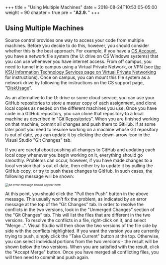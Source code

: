 +++
title = "Using Multiple Machines"
date = 2018-08-24T10:53:05-05:00
weight = 90
chapter = true
pre = "<b>A2.9. </b>"
+++

## Using Multiple Machines

Source control provides one way to access your code from multiple machines. Before you decide to do this, however, you should consider whether this is the best approach. For example, if you have a [CS Account](https://selfserv.cs.ksu.edu/), you have a network file system (the U: drive on CS Windows systems) that you can use whenever you have internet access. From off campus, you need to tunnel into campus using a Virtual Private Network, or VPN (see [the KSU Information Technology Services page on Virtual Private Networking](http://www.k-state.edu/its/security/vpn/) for instructions). Once on campus, you can mount this file system as a network drive by following the instructions on the CS support page, "[DiskUsage](https://support.cs.ksu.edu/CISDocs/wiki/Disk_Usage)".

As an alternative to the U: drive or some cloud service, you can use your GitHub repositories to store a master copy of each assignment, and clone local copies as needed on the different machines you use. Once you have code in a GitHub repository, you can clone that repository to a local machine as described in "[Git Repositories](/appendix/vs/repos)". When you are finished working on that machine, commit all changes and push them to GitHub. If at some later point you need to resume working on a machine whose Git repository is out of date, you can update it by clicking the down-arrow icon in the Visual Studio "Git Changes" tab.

If you are careful about pushing all changes to GitHub and updating each local copy whenever you begin working on it, everything should go smoothly. Problems can occur, however, if you have made changes to a local version that is out of date, then either try to update it by pulling the GitHub copy, or try to push these changes to GitHub. In such cases, the following message will be shown:

<img src="conflict-message.png" alt="An error message should appear here." style="zoom:67%;" />

At this point, you should click the "Pull then Push" button in the above message. This usually won't fix the problem, as indicated by an error message at the top of the "Git Changes" tab. In order to resolve the conflicts in the two versions, look in the "Unmerged Changes" section of the "Git Changes" tab. This will list the files that are different in the two versions.  To resolve the conflicts in a file, right-click on it, and select "Merge...". Visual Studio will then show the two versions of the file side by side with the conflicts highlighted. If you want the version you are currently trying to push, simply click the "Take Current" button at the top. Otherwise, you can select individual portions from the two versions - the result will be shown below the two versions. When you are satisfied with the result, click the "Accept Merge" button. Once you have merged all conflicting files, you will then need to commit and push again.
